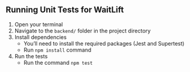## Running Unit Tests for WaitLift
1. Open your terminal
2. Navigate to the `backend/` folder in the project directory
3. Install dependencies 
    - You’ll need to install the required packages (Jest and Supertest)
    - Run `npm install` command
4. Run the tests
    - Run the command `npm test`

